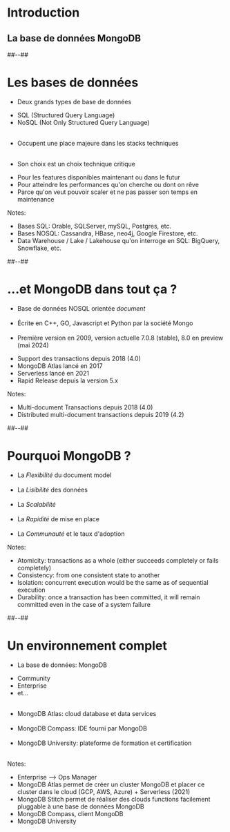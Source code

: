 <!-- .slide: class="transition underline"-->
# Introduction

## La base de données MongoDB

##--##

<!-- .slide -->

# Les bases de données

* Deux grands types de base de données
<!-- .element: class="list-fragment" -->
  * SQL (Structured Query Language)
  * NoSQL (Not Only Structured Query Language)<br/><br/>
  <!-- .element: class="list-fragment" -->

* Occupent une place majeure dans les stacks techniques<br/><br/>
<!-- .element: class="list-fragment" -->
* Son choix est un choix technique critique
<!-- .element: class="list-fragment" -->
  * Pour les features disponibles maintenant ou dans le futur
  * Pour atteindre les performances qu'on cherche ou dont on rêve
  * Parce qu'on veut pouvoir scaler et ne pas passer son temps en maintenance
  <!-- .element: class="list-fragment" -->

Notes:
- Bases SQL: Orable, SQLServer, mySQL, Postgres, etc.
- Bases NOSQL: Cassandra, HBase, neo4j, Google Firestore, etc.
- Data Warehouse / Lake / Lakehouse qu'on interroge en SQL: BigQuery, Snowflake, etc. 

##--##

# ...et MongoDB dans tout ça ?

* Base de données NOSQL orientée *document*<br/><br/>
* Écrite en C++, GO, Javascript et Python par la société Mongo<br/><br/>
* Première version en 2009, version actuelle 7.0.8 (stable), 8.0 en preview (mai 2024)
<!-- .element: class="list-fragment" -->
  * Support des transactions depuis 2018 (4.0)
  * MongoDB Atlas lancé en 2017
  * Serverless lancé en 2021  
  * Rapid Release depuis la version 5.x
  <!-- .element: class="list-fragment" -->

Notes:
- Multi-document Transactions depuis 2018 (4.0)
- Distributed multi-document transactions depuis 2019 (4.2)

##--##

# Pourquoi MongoDB ?

* La *Flexibilité* du document model<br><br>
* La *Lisibilité* des données<br><br>
* La *Scalabilité*<br><br>
* La *Rapidité* de mise en place<br><br>
* La *Communauté* et le taux d'adoption
<!-- .element: class="list-fragment" -->

Notes:
- Atomicity: transactions as a whole (either succeeds completely or fails completely)
- Consistency: from one consistent state to another
- Isolation: concurrent execution would be the same as of sequential execution
- Durability: once a transaction has been committed, it will remain committed even in the case of a system failure

##--##

# Un environnement complet

* La base de données: MongoDB
<!-- .element: class="list-fragment" -->
  * Community
  * Enterprise
  * et...<br/><br/>
  <!-- .element: class="list-fragment" -->
* MongoDB Atlas: cloud database et data services<br/><br/>
* MongoDB Compass: IDE fourni par MongoDB<br/><br/>
* MongoDB University: plateforme de formation et certification<br/><br/>
<!-- .element: class="list-fragment" -->

Notes:
- Enterprise --> Ops Manager
- MongoDB Atlas permet de créer un cluster MongoDB et placer ce cluster dans le cloud (GCP, AWS, Azure) + Serverless (2021)
- MongoDB Stitch permet de réaliser des clouds functions facilement pluggable à une base de données MongoDB
- MongoDB Compass, client MongoDB
- MongoDB University

